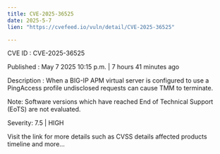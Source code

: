 ```yaml
---
title: CVE-2025-36525
date: 2025-5-7
lien: "https://cvefeed.io/vuln/detail/CVE-2025-36525"

---
```


CVE ID : CVE-2025-36525

Published :  May 7
2025
10:15 p.m. | 7 hours
41 minutes ago

Description : When a BIG-IP APM virtual server is configured to use a PingAccess profile
undisclosed requests can cause TMM to terminate. 


Note: Software versions which have reached End of Technical Support (EoTS) are not evaluated.

Severity: 7.5 | HIGH

Visit the link for more details
such as CVSS details
affected products
timeline
and more...

